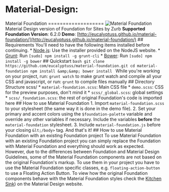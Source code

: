 # Material-Design:
Material Foundation ===================  ![Material Foundation](https://github.com/eucalyptuss/material-foundation/raw/master/images/cover.png?raw=true)  Material Design version of Foundation for Sites by Zurb  **Supported Foundation Version**: 6.2.0  **Demo**: [http://eucalyptuss.github.io/material-foundation/](http://eucalyptuss.github.io/material-foundation/)  ## Requirements  You'll need to have the following items installed before continuing.    * [Node.js](http://nodejs.org): Use the installer provided on the NodeJS website.   * [Grunt](http://gruntjs.com/): Run `[sudo] npm install -g grunt-cli`   * [Bower](http://bower.io): Run `[sudo] npm install -g bower`  ## Quickstart  ```bash git clone https://github.com/eucalyptuss/material-foundation.git cd material-foundation npm install &amp;&amp; bower install ```  While you're working on your project, run:  `grunt watch`  to make grunt watch and compile all your CSS and javascript, or run:  `grunt`  to compile files manually  ## Directory Structure  scss/    * `material-foundation.scss`: Main CSS file   * `demo.scss`: CSS for the preview purposes, don't mind it   * `scss/_global.scss`: global settings   * `scss/_foundation.scss`: the rest of original Foundation's code is imported here  ## How to use Material Foundation  1. Import `material-foundation.scss` to your stylesheet (the same way it is done in the demo file). 2. Set your primary and accent colors using the `$foundation-palette` variable and override any other variables if necessary. Include the variables **before** the `material-foundation` stylesheet. 3. Include `material-foundation.js` before your closing `&lt;/body>` tag.  And that's it!  ## How to use Material Foundation with an existing Foundation project  To use Material Foundation with an existing Foundation project you can simply replace the Foundation with Material Foundation and everything should work as expected.  However, due to the differences between Foundation and Material Design Guidelines, some of the Material Foundation components are not based on the original Foundation's markup. To use them in your project you have to use the Material Foundation specific classes, e.g. `floating-action-button` to use a Floating Action Button.  To view how the original Foundation components behave with the Material Foundation styles check the [Kitchen Sink](.github.io/tonuidavies)) on the Material Design website. 

